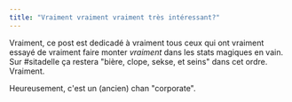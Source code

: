 ```yaml
---
title: "Vraiment vraiment vraiment très intéressant?"
---
```


Vraiment, ce post est dedicadé à vraiment tous ceux qui ont vraiment essayé de
vraiment faire monter _vraiment_ dans les stats magiques en vain. Sur
#sitadelle ça restera "bière, clope, sekse, et seins" dans cet ordre.
Vraiment.

Heureusement, c'est un (ancien) chan "corporate".

